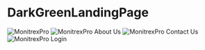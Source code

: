 # DarkGreenLandingPage
![MonitrexPro](https://github.com/user-attachments/assets/d64283b0-9d29-49ff-ae59-f27e791a9671)
![MonitrexPro About Us](https://github.com/user-attachments/assets/89eb1039-0aaa-4dcf-ad4b-583f63d48f89)
![MonitrexPro Contact Us](https://github.com/user-attachments/assets/24a51cc0-6463-491a-a222-f1accf605a7f)
![MonitrexPro Login](https://github.com/user-attachments/assets/fb193662-9fba-41f1-b85c-8542e7ea82a0)